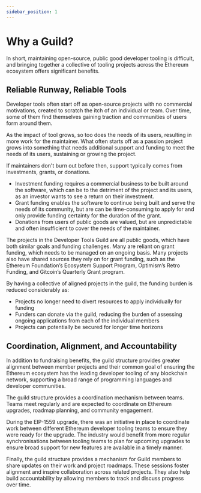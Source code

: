 ```yaml
---
sidebar_position: 1
---
```



# Why a Guild?

In short, maintaining open-source, public good developer tooling is difficult, and bringing together a collective of tooling projects across the Ethereum ecosystem offers significant benefits.

## Reliable Runway, Reliable Tools

Developer tools often start off as open-source projects with no commercial motivations, created to scratch the itch of an individual or team. Over time, some of them find themselves gaining traction and communities of users form around them.

As the impact of tool grows, so too does the needs of its users, resulting in more work for the maintainer. What often starts off as a passion project grows into something that needs additional support and funding to meet the needs of its users, sustaining or growing the project.

If maintainers don't burn out before then, support typically comes from investments, grants, or donations. 
- Investment funding requires a commercial business to be built around the software, which can be to the detriment of the project and its users, as an investor wants to see a return on their investment.
- Grant funding enables the software to continue being built and serve the needs of its community, but are can be time-consuming to apply for and only provide funding certainty for the duration of the grant.
- Donations from users of public goods are valued, but are unpredictable and often insufficient to cover the needs of the maintainer.

The projects in the Developer Tools Guild are all public goods, which have both similar goals and funding challenges. Many are reliant on grant funding, which needs to be managed on an ongoing basis. Many projects also have shared sources they rely on for grant funding, such as the Ethereum Foundation’s Ecosystem Support Program, Optimism’s Retro Funding, and Gitcoin’s Quarterly Grant program.

By having a collective of aligned projects in the guild, the funding burden is reduced considerably as:
- Projects no longer need to divert resources to apply individually for funding
- Funders can donate via the guild, reducing the burden of assessing ongoing applications from each of the individual members
- Projects can potentially be secured for longer time horizons

## Coordination, Alignment, and Accountability

In addition to fundraising benefits, the guild structure provides greater alignment between member projects and their common goal of ensuring the Ethereum ecosystem has the leading developer tooling of any blockchain network, supporting a broad range of programming languages and developer communities.

The guild structure provides a coordination mechanism between teams. Teams meet regularly and are expected to coordinate on Ethereum upgrades, roadmap planning, and community engagement.

During the EIP-1559 upgrade, there was an initiative in place to coordinate work between different Ethereum developer tooling teams to ensure they were ready for the upgrade. The industry would benefit from more regular synchronisations between tooling teams to plan for upcoming upgrades to ensure broad support for new features are available in a timely manner.

Finally, the guild structure provides a mechanism for Guild members to share updates on their work and project roadmaps. These sessions foster alignment and inspire collaboration across related projects. They also help build accountability by allowing members to track and discuss progress over time.